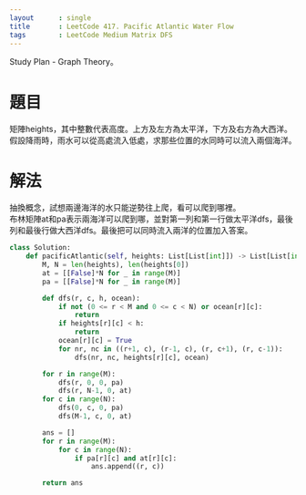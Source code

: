 ```yaml
---
layout      : single
title       : LeetCode 417. Pacific Atlantic Water Flow
tags 		: LeetCode Medium Matrix DFS
---
```

Study Plan - Graph Theory。  

# 題目
矩陣heights，其中整數代表高度。上方及左方為太平洋，下方及右方為大西洋。  
假設降雨時，雨水可以從高處流入低處，求那些位置的水同時可以流入兩個海洋。  

# 解法
抽換概念，試想兩邊海洋的水只能逆勢往上爬，看可以爬到哪裡。  
布林矩陣at和pa表示兩海洋可以爬到哪，並對第一列和第一行做太平洋dfs，最後列和最後行做大西洋dfs。最後把可以同時流入兩洋的位置加入答案。

```python
class Solution:
    def pacificAtlantic(self, heights: List[List[int]]) -> List[List[int]]:
        M, N = len(heights), len(heights[0])
        at = [[False]*N for _ in range(M)]
        pa = [[False]*N for _ in range(M)]

        def dfs(r, c, h, ocean):
            if not (0 <= r < M and 0 <= c < N) or ocean[r][c]:
                return
            if heights[r][c] < h:
                return
            ocean[r][c] = True
            for nr, nc in ((r+1, c), (r-1, c), (r, c+1), (r, c-1)):
                dfs(nr, nc, heights[r][c], ocean)

        for r in range(M):
            dfs(r, 0, 0, pa)
            dfs(r, N-1, 0, at)
        for c in range(N):
            dfs(0, c, 0, pa)
            dfs(M-1, c, 0, at)

        ans = []
        for r in range(M):
            for c in range(N):
                if pa[r][c] and at[r][c]:
                    ans.append((r, c))

        return ans
```
